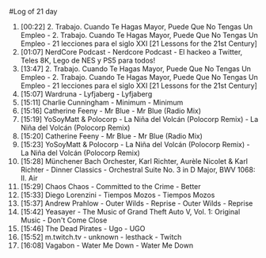#Log of 21 day

1. [00:22] 2. Trabajo. Cuando Te Hagas Mayor, Puede Que No Tengas Un Empleo - 2. Trabajo. Cuando Te Hagas Mayor, Puede Que No Tengas Un Empleo - 21 lecciones para el siglo XXI [21 Lessons for the 21st Century]
1. [01:07] NerdCore Podcast - Nerdcore Podcast - El hackeo a Twitter, Teles 8K, Lego de NES y PS5 para todos!
1. [13:47] 2. Trabajo. Cuando Te Hagas Mayor, Puede Que No Tengas Un Empleo - 2. Trabajo. Cuando Te Hagas Mayor, Puede Que No Tengas Un Empleo - 21 lecciones para el siglo XXI [21 Lessons for the 21st Century]
1. [15:07] Wardruna - Lyfjaberg - Lyfjaberg
1. [15:11] Charlie Cunningham - Minimum - Minimum
1. [15:16] Catherine Feeny - Mr Blue - Mr Blue (Radio Mix)
1. [15:19] YoSoyMatt & Polocorp - La Niña del Volcán (Polocorp Remix) - La Niña del Volcán (Polocorp Remix)
1. [15:20] Catherine Feeny - Mr Blue - Mr Blue (Radio Mix)
1. [15:23] YoSoyMatt & Polocorp - La Niña del Volcán (Polocorp Remix) - La Niña del Volcán (Polocorp Remix)
1. [15:28] Münchener Bach Orchester, Karl Richter, Aurèle Nicolet & Karl Richter - Dinner Classics - Orchestral Suite No. 3 in D Major, BWV 1068: II. Air
1. [15:29] Chaos Chaos - Committed to the Crime - Better
1. [15:33] Diego Lorenzini - Tiempos Mozos - Tiempos Mozos
1. [15:37] Andrew Prahlow - Outer Wilds - Reprise - Outer Wilds - Reprise
1. [15:42] Yeasayer - The Music of Grand Theft Auto V, Vol. 1: Original Music - Don't Come Close
1. [15:46] The Dead Pirates - Ugo - UGO
1. [15:52] m.twitch.tv - unknown - lesthack - Twitch
1. [16:08] Vagabon - Water Me Down - Water Me Down
